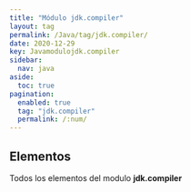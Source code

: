 ```yaml
---
title: "Módulo jdk.compiler"
layout: tag
permalink: /Java/tag/jdk.compiler/
date: 2020-12-29
key: Javamodulojdk.compiler
sidebar: 
  nav: java
aside: 
  toc: true
pagination: 
  enabled: true
  tag: "jdk.compiler"
  permalink: /:num/
---
```


<h2>Elementos</h2>
Todos los elementos del modulo <strong>jdk.compiler</strong>
